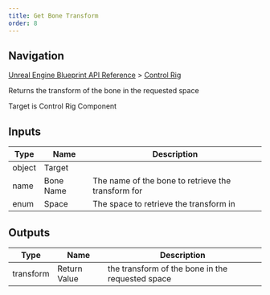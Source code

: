 ```yaml
---
title: Get Bone Transform
order: 8
---
```

## Navigation

[Unreal Engine Blueprint API Reference](https://dev.epicgames.com/documentation/en-us/unreal-engine/BlueprintAPI) > [Control Rig](https://dev.epicgames.com/documentation/en-us/unreal-engine/BlueprintAPI/ControlRig_1)

Returns the transform of the bone in the requested space

Target is Control Rig Component

## Inputs

| Type | Name | Description |
| --- | --- | --- |
| object | Target |  |
| name | Bone Name | The name of the bone to retrieve the transform for |
| enum | Space | The space to retrieve the transform in |

## Outputs

| Type | Name | Description |
| --- | --- | --- |
| transform | Return Value | the transform of the bone in the requested space |
